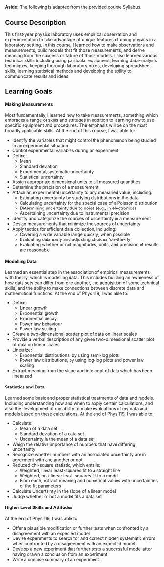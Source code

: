 **Aside:** The following is adapted from the provided course Syllabus.

## Course Description
This first-year physics laboratory uses empirical observation and experimentation to take advantage of unique features of doing physics in a laboratory setting. In this course, I learned how to make observations and measurements, build models that fit those measurements, and derive meaning from the success or failure of those models. I also learned various technical skills including using particular equipment, learning data-analysis techniques, keeping thorough laboratory notes, developing spreadsheet skills, learning statistical methods and developing the ability to communicate results and ideas.

## Learning Goals
#### Making Measurements

Most fundamentally, I learned how to take measurements, something which embraces a range of skills and attitudes in addition to learning how to use specific equipment and procedures. The emphasis will be on the most broadly applicable skills. At the end of this course, I was able to:
- Identify the variables that might control the phenomenon being studied in an experimental situation
- Control experimental variables during an experiment
- Define:
  - Mean
  - Standard deviation
  - Experimental/systematic uncertainty
  - Statistical uncertainty
- Assign appropriate dimensional units to all measured quantities
- Determine the precision of a measurement
- Attach an experimental uncertainty to any measured value, including:
  - Estimating uncertainty by studying distributions in the data
  - Calculating uncertainty for the special case of a Poisson distribution
  - Determining uncertainty due to noise (e.g., in electronics)
  - Ascertaining uncertainty due to instrumental precision
- Identify and categorize the sources of uncertainty in a measurement
- Design measurements that minimize the sources of uncertainty
- Apply tactics for efficient data collection, including:
  - Covering a wide variable range quickly, when possible
  - Evaluating data early and adjusting choices 'on-the-fly'
  - Evaluating whether or not magnitudes, units, and precision of results are reasonable

#### Modelling Data
Learned an essential step in the association of empirical measurements with theory, which is modelling data. This includes building an awareness of how data sets can differ from one another, the acquisition of some technical skills, and the ability to make connections between discrete data and mathematical functions. At the end of Phys 119, I was able to:
- Define:
  - Linear growth
  - Exponential growth
  - Exponential decay
  - Power law behaviour
  - Power law scaling
- Create a two-dimensional scatter plot of data on linear scales
- Provide a verbal description of any given two-dimensional scatter plot of data on linear scales
- Linearize:
  - Exponential distributions, by using semi-log plots
  - Power law distributions, by using log-log plots and power law scaling
- Extract meaning from the slope and intercept of data which has been linearized

#### Statistics and Data
Learned some  basic and proper statistical treatments of data and models. Including understanding how and when to apply certain calculations, and also the development of my ability to make evaluations of my data and models based on these calculations. At the end of Phys 119, I was able to: 
- Calculate:
  - Mean of a data set
  - Standard deviation of a data set
  - Uncertainty in the mean of a data set
- Weigh the relative importance of numbers that have differing uncertainty
- Recognize whether numbers with an associated uncertainty are in agreement with one another or not
- Reduced chi-square statistic, which entails:
  - Weighted, linear least-squares fit to a straight line
  - Weighted, non-linear least-squares fit to a model
  - From each, extract meaning and numerical values with uncertainties of the fit parameters
- Calculate Uncertainty in the slope of a linear model
- Judge whether or not a model fits a data set

#### Higher Level Skills and Attitudes
At the end of Phys 119, I was able to:
- Offer a plausible modification or further tests when confronted by a disagreement with an expected model
- Devise experiments to search for and correct hidden systematic errors when confronted by a disagreement with an expected model
- Develop a new experiment that further tests a successful model after having drawn a conclusion from an experiment
- Write a concise summary of an experiment
